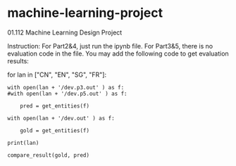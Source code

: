 # machine-learning-project
01.112 Machine Learning Design Project

Instruction: 
For Part2&4, just run the ipynb file.
For Part3&5, there is no evaluation code in the file. You may add the following code
to get evaluation results:

for lan in ["CN", "EN", "SG", "FR"]:
    
    with open(lan + '/dev.p3.out' ) as f:
    #with open(lan + '/dev.p5.out' ) as f:
    
        pred = get_entities(f)
        
    with open(lan + '/dev.out' ) as f:
    
        gold = get_entities(f)
        
    print(lan)
    
    compare_result(gold, pred)

